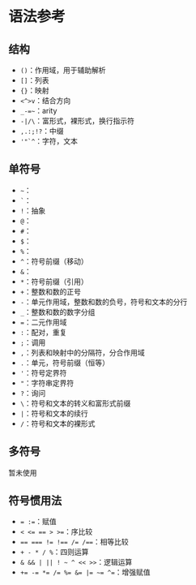 # 语法参考

## 结构

- `()`：作用域，用于辅助解析
- `[]`：列表
- `{}`：映射
- `<^>v`：结合方向
- `_-=~`：arity
- `-|/\`：富形式，裸形式，换行指示符
- `,.:;!?`：中缀
- ``'"`^``：字符，文本

## 单符号

- `~`：
- `` ` ``：
- `!`：抽象
- `@`：
- `#`：
- `$`：
- `%`：
- `^`：符号前缀（移动）
- `&`：
- `*`：符号前缀（引用）
- `+`：整数和数的正号
- `-`：单元作用域，整数和数的负号，符号和文本的分行
- `_`：整数和数的数字分组
- `=`：二元作用域
- `:`：配对，重复
- `;`：调用
- `,`：列表和映射中的分隔符，分合作用域
- `.`：单元，符号前缀（恒等）
- `'`：符号定界符
- `"`：字符串定界符
- `?`：询问
- `\`：符号和文本的转义和富形式前缀
- `|`：符号和文本的续行
- `/`：符号和文本的裸形式

## 多符号

暂未使用

## 符号惯用法

- `= :=`：赋值
- `< <= == > >=`：序比较
- `== === != !== /= /==`：相等比较
- `+ - * / %`：四则运算
- `& && | || ! ~ ^ << >>`：逻辑运算
- `+= -= *= /= %= &= |= ~= ^=`：增强赋值
